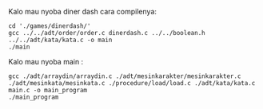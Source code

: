 Kalo mau nyoba diner dash cara compilenya:

```
cd './games/dinerdash/'
gcc ../../adt/order/order.c dinerdash.c ../../boolean.h ../../adt/kata/kata.c -o main
./main
```

Kalo mau nyoba main :

```
gcc ./adt/arraydin/arraydin.c ./adt/mesinkarakter/mesinkarakter.c ./adt/mesinkata/mesinkata.c ./procedure/load/load.c ./adt/kata/kata.c main.c -o main_program
./main_program
```
